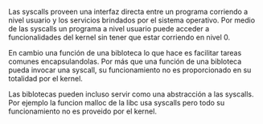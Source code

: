 Las syscalls proveen una interfaz directa entre un programa corriendo a nivel usuario y los servicios brindados por el sistema operativo. Por medio de las syscalls un programa a nivel usuario puede acceder a funcionalidades del kernel sin tener que estar corriendo en nivel 0. 

En cambio una función de una bibloteca lo que hace es facilitar tareas comunes encapsulandolas. Por más que una función de una bibloteca pueda invocar una syscall, su funcionamiento no es proporcionado en su totalidad por el kernel. 

Las biblotecas pueden incluso servir como una abstracción a las syscalls. Por ejemplo la funcion malloc de la libc usa syscalls pero todo su funcionamiento no es proveido por el kernel. 
